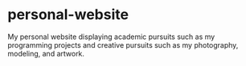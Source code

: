 # personal-website
My personal website displaying academic pursuits such as my programming projects and creative pursuits such as my photography, modeling, and artwork. 

